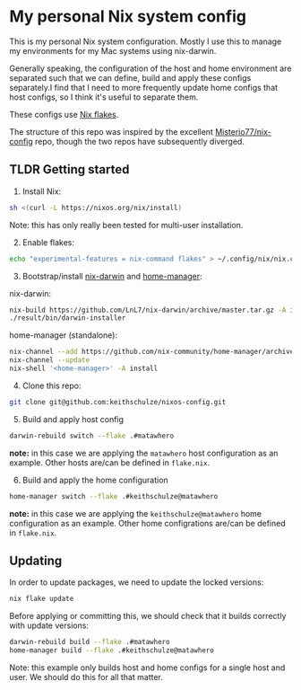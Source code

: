 # My personal Nix system config

This is my personal Nix system configuration. Mostly I use this to manage my
environments for my Mac systems using nix-darwin.

Generally speaking, the configuration of the host and home environment are
separated such that we can define, build and apply these configs separately.I
find that I need to more frequently update home configs that host configs, so I
think it's useful to separate them.

These configs use [Nix flakes](https://nixos.wiki/wiki/Flakes).

The structure of this repo was inspired by
the excellent [Misterio77/nix-config](https://github.com/Misterio77/nix-config) repo, though the two repos have subsequently diverged.

## TLDR Getting started

1. Install Nix:

  ```sh
  sh <(curl -L https://nixos.org/nix/install)
  ```
  Note: this has only really been tested for multi-user installation.

2. Enable flakes:

  ```sh
  echo "experimental-features = nix-command flakes" > ~/.config/nix/nix.conf
  ```

3. Bootstrap/install [nix-darwin](https://github.com/LnL7/nix-darwin) and [home-manager](https://github.com/nix-community/home-manager):

  nix-darwin:

  ```sh
  nix-build https://github.com/LnL7/nix-darwin/archive/master.tar.gz -A installer
  ./result/bin/darwin-installer
  ```

  home-manager (standalone):

  ```sh
  nix-channel --add https://github.com/nix-community/home-manager/archive/master.tar.gz home-manager
  nix-channel --update
  nix-shell '<home-manager>' -A install
  ```

4. Clone this repo:

  ```sh
  git clone git@github.com:keithschulze/nixos-config.git
  ```

5. Build and apply host config

  ```sh
  darwin-rebuild switch --flake .#matawhero
  ```
  __note:__ in this case we are applying the `matawhero` host configuration as
  an example. Other hosts are/can be defined in `flake.nix`.

6. Build and apply the home configuration

  ```sh
  home-manager switch --flake .#keithschulze@matawhero
  ```
  __note:__ in this case we are applying the `keithschulze@matawhero` home configuration as an
  example. Other home configrations are/can be defined in `flake.nix`.


## Updating

In order to update packages, we need to update the locked versions:

```sh
nix flake update
```

Before applying or committing this, we should check that it builds correctly
with update versions:

```sh
darwin-rebuild build --flake .#matawhero
home-manager build --flake .#keithschulze@matawhero
```
Note: this example only builds host and home configs for a single host and
user. We should do this for all that matter.

